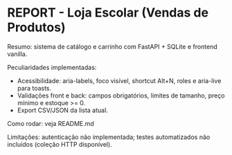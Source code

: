 # REPORT - Loja Escolar (Vendas de Produtos)

Resumo: sistema de catálogo e carrinho com FastAPI + SQLite e frontend vanilla.

Peculiaridades implementadas:
- Acessibilidade: aria-labels, foco visível, shortcut Alt+N, roles e aria-live para toasts.
- Validações front e back: campos obrigatórios, limites de tamanho, preço mínimo e estoque >= 0.
- Export CSV/JSON da lista atual.

Como rodar: veja README.md

Limitações: autenticação não implementada; testes automatizados não incluídos (coleção HTTP disponível).

